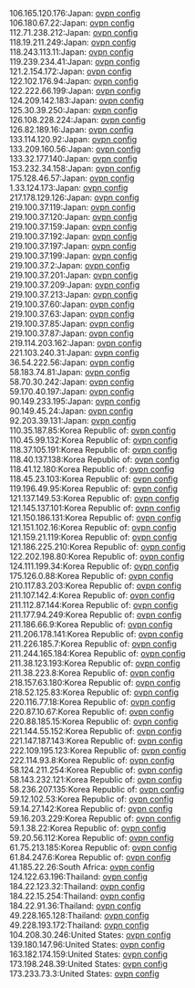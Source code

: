 106.165.120.176:Japan: [ovpn config](vpn/106_165_120_176.ovpn)  
106.180.67.22:Japan: [ovpn config](vpn/106_180_67_22.ovpn)  
112.71.238.212:Japan: [ovpn config](vpn/112_71_238_212.ovpn)  
118.19.211.249:Japan: [ovpn config](vpn/118_19_211_249.ovpn)  
118.243.113.11:Japan: [ovpn config](vpn/118_243_113_11.ovpn)  
119.239.234.41:Japan: [ovpn config](vpn/119_239_234_41.ovpn)  
121.2.154.172:Japan: [ovpn config](vpn/121_2_154_172.ovpn)  
122.102.176.94:Japan: [ovpn config](vpn/122_102_176_94.ovpn)  
122.222.66.199:Japan: [ovpn config](vpn/122_222_66_199.ovpn)  
124.209.142.183:Japan: [ovpn config](vpn/124_209_142_183.ovpn)  
125.30.39.250:Japan: [ovpn config](vpn/125_30_39_250.ovpn)  
126.108.228.224:Japan: [ovpn config](vpn/126_108_228_224.ovpn)  
126.82.189.16:Japan: [ovpn config](vpn/126_82_189_16.ovpn)  
133.114.120.92:Japan: [ovpn config](vpn/133_114_120_92.ovpn)  
133.209.160.56:Japan: [ovpn config](vpn/133_209_160_56.ovpn)  
133.32.177.140:Japan: [ovpn config](vpn/133_32_177_140.ovpn)  
153.232.34.158:Japan: [ovpn config](vpn/153_232_34_158.ovpn)  
175.128.46.57:Japan: [ovpn config](vpn/175_128_46_57.ovpn)  
1.33.124.173:Japan: [ovpn config](vpn/1_33_124_173.ovpn)  
217.178.129.126:Japan: [ovpn config](vpn/217_178_129_126.ovpn)  
219.100.37.119:Japan: [ovpn config](vpn/219_100_37_119.ovpn)  
219.100.37.120:Japan: [ovpn config](vpn/219_100_37_120.ovpn)  
219.100.37.159:Japan: [ovpn config](vpn/219_100_37_159.ovpn)  
219.100.37.192:Japan: [ovpn config](vpn/219_100_37_192.ovpn)  
219.100.37.197:Japan: [ovpn config](vpn/219_100_37_197.ovpn)  
219.100.37.199:Japan: [ovpn config](vpn/219_100_37_199.ovpn)  
219.100.37.2:Japan: [ovpn config](vpn/219_100_37_2.ovpn)  
219.100.37.201:Japan: [ovpn config](vpn/219_100_37_201.ovpn)  
219.100.37.209:Japan: [ovpn config](vpn/219_100_37_209.ovpn)  
219.100.37.213:Japan: [ovpn config](vpn/219_100_37_213.ovpn)  
219.100.37.60:Japan: [ovpn config](vpn/219_100_37_60.ovpn)  
219.100.37.63:Japan: [ovpn config](vpn/219_100_37_63.ovpn)  
219.100.37.85:Japan: [ovpn config](vpn/219_100_37_85.ovpn)  
219.100.37.87:Japan: [ovpn config](vpn/219_100_37_87.ovpn)  
219.114.203.162:Japan: [ovpn config](vpn/219_114_203_162.ovpn)  
221.103.240.31:Japan: [ovpn config](vpn/221_103_240_31.ovpn)  
36.54.222.56:Japan: [ovpn config](vpn/36_54_222_56.ovpn)  
58.183.74.81:Japan: [ovpn config](vpn/58_183_74_81.ovpn)  
58.70.30.242:Japan: [ovpn config](vpn/58_70_30_242.ovpn)  
59.170.40.197:Japan: [ovpn config](vpn/59_170_40_197.ovpn)  
90.149.233.195:Japan: [ovpn config](vpn/90_149_233_195.ovpn)  
90.149.45.24:Japan: [ovpn config](vpn/90_149_45_24.ovpn)  
92.203.39.131:Japan: [ovpn config](vpn/92_203_39_131.ovpn)  
110.35.187.85:Korea Republic of: [ovpn config](vpn/110_35_187_85.ovpn)  
110.45.99.132:Korea Republic of: [ovpn config](vpn/110_45_99_132.ovpn)  
118.37.105.191:Korea Republic of: [ovpn config](vpn/118_37_105_191.ovpn)  
118.40.137.138:Korea Republic of: [ovpn config](vpn/118_40_137_138.ovpn)  
118.41.12.180:Korea Republic of: [ovpn config](vpn/118_41_12_180.ovpn)  
118.45.23.103:Korea Republic of: [ovpn config](vpn/118_45_23_103.ovpn)  
119.196.49.95:Korea Republic of: [ovpn config](vpn/119_196_49_95.ovpn)  
121.137.149.53:Korea Republic of: [ovpn config](vpn/121_137_149_53.ovpn)  
121.145.137.101:Korea Republic of: [ovpn config](vpn/121_145_137_101.ovpn)  
121.150.186.131:Korea Republic of: [ovpn config](vpn/121_150_186_131.ovpn)  
121.151.102.16:Korea Republic of: [ovpn config](vpn/121_151_102_16.ovpn)  
121.159.21.119:Korea Republic of: [ovpn config](vpn/121_159_21_119.ovpn)  
121.186.225.210:Korea Republic of: [ovpn config](vpn/121_186_225_210.ovpn)  
122.202.198.80:Korea Republic of: [ovpn config](vpn/122_202_198_80.ovpn)  
124.111.199.34:Korea Republic of: [ovpn config](vpn/124_111_199_34.ovpn)  
175.126.0.88:Korea Republic of: [ovpn config](vpn/175_126_0_88.ovpn)  
210.117.83.203:Korea Republic of: [ovpn config](vpn/210_117_83_203.ovpn)  
211.107.142.4:Korea Republic of: [ovpn config](vpn/211_107_142_4.ovpn)  
211.112.87.144:Korea Republic of: [ovpn config](vpn/211_112_87_144.ovpn)  
211.177.94.249:Korea Republic of: [ovpn config](vpn/211_177_94_249.ovpn)  
211.186.66.9:Korea Republic of: [ovpn config](vpn/211_186_66_9.ovpn)  
211.206.178.141:Korea Republic of: [ovpn config](vpn/211_206_178_141.ovpn)  
211.226.185.7:Korea Republic of: [ovpn config](vpn/211_226_185_7.ovpn)  
211.244.165.184:Korea Republic of: [ovpn config](vpn/211_244_165_184.ovpn)  
211.38.123.193:Korea Republic of: [ovpn config](vpn/211_38_123_193.ovpn)  
211.38.223.8:Korea Republic of: [ovpn config](vpn/211_38_223_8.ovpn)  
218.157.63.180:Korea Republic of: [ovpn config](vpn/218_157_63_180.ovpn)  
218.52.125.83:Korea Republic of: [ovpn config](vpn/218_52_125_83.ovpn)  
220.116.77.18:Korea Republic of: [ovpn config](vpn/220_116_77_18.ovpn)  
220.87.10.67:Korea Republic of: [ovpn config](vpn/220_87_10_67.ovpn)  
220.88.185.15:Korea Republic of: [ovpn config](vpn/220_88_185_15.ovpn)  
221.144.55.152:Korea Republic of: [ovpn config](vpn/221_144_55_152.ovpn)  
221.147.187.143:Korea Republic of: [ovpn config](vpn/221_147_187_143.ovpn)  
222.109.195.123:Korea Republic of: [ovpn config](vpn/222_109_195_123.ovpn)  
222.114.93.8:Korea Republic of: [ovpn config](vpn/222_114_93_8.ovpn)  
58.124.211.254:Korea Republic of: [ovpn config](vpn/58_124_211_254.ovpn)  
58.143.232.121:Korea Republic of: [ovpn config](vpn/58_143_232_121.ovpn)  
58.236.207.135:Korea Republic of: [ovpn config](vpn/58_236_207_135.ovpn)  
59.12.102.53:Korea Republic of: [ovpn config](vpn/59_12_102_53.ovpn)  
59.14.27.142:Korea Republic of: [ovpn config](vpn/59_14_27_142.ovpn)  
59.16.203.229:Korea Republic of: [ovpn config](vpn/59_16_203_229.ovpn)  
59.1.38.22:Korea Republic of: [ovpn config](vpn/59_1_38_22.ovpn)  
59.20.56.112:Korea Republic of: [ovpn config](vpn/59_20_56_112.ovpn)  
61.75.213.185:Korea Republic of: [ovpn config](vpn/61_75_213_185.ovpn)  
61.84.247.6:Korea Republic of: [ovpn config](vpn/61_84_247_6.ovpn)  
41.185.22.26:South Africa: [ovpn config](vpn/41_185_22_26.ovpn)  
124.122.63.196:Thailand: [ovpn config](vpn/124_122_63_196.ovpn)  
184.22.123.32:Thailand: [ovpn config](vpn/184_22_123_32.ovpn)  
184.22.15.254:Thailand: [ovpn config](vpn/184_22_15_254.ovpn)  
184.22.91.36:Thailand: [ovpn config](vpn/184_22_91_36.ovpn)  
49.228.165.128:Thailand: [ovpn config](vpn/49_228_165_128.ovpn)  
49.228.193.172:Thailand: [ovpn config](vpn/49_228_193_172.ovpn)  
104.208.30.246:United States: [ovpn config](vpn/104_208_30_246.ovpn)  
139.180.147.96:United States: [ovpn config](vpn/139_180_147_96.ovpn)  
163.182.174.159:United States: [ovpn config](vpn/163_182_174_159.ovpn)  
173.198.248.39:United States: [ovpn config](vpn/173_198_248_39.ovpn)  
173.233.73.3:United States: [ovpn config](vpn/173_233_73_3.ovpn)  
